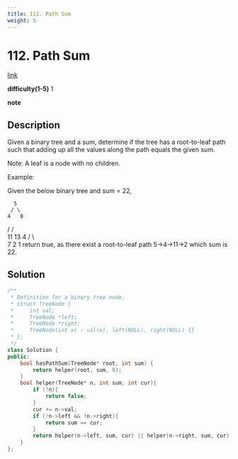 ```yaml
---
title: 112. Path Sum
weight: 5
---
```

# 112. Path Sum
[link](https://leetcode.com/problems/path-sum)

**difficulty(1-5)**
1

**note**

## Description
Given a binary tree and a sum, determine if the tree has a root-to-leaf path such that adding up all the values along the path equals the given sum.

Note: A leaf is a node with no children.

Example:

Given the below binary tree and sum = 22,

      5
     / \
    4   8
   /   / \
  11  13  4
 /  \      \
7    2      1
return true, as there exist a root-to-leaf path 5->4->11->2 which sum is 22.

## Solution
```c++
/**
 * Definition for a binary tree node.
 * struct TreeNode {
 *     int val;
 *     TreeNode *left;
 *     TreeNode *right;
 *     TreeNode(int x) : val(x), left(NULL), right(NULL) {}
 * };
 */
class Solution {
public:
    bool hasPathSum(TreeNode* root, int sum) {
        return helper(root, sum, 0);
    }
    bool helper(TreeNode* n, int sum, int cur){
        if (!n){
            return false;
        }
        cur += n->val;
        if (!n->left && !n->right){
            return sum == cur;
        }
        return helper(n->left, sum, cur) || helper(n->right, sum, cur);
    }
};
```